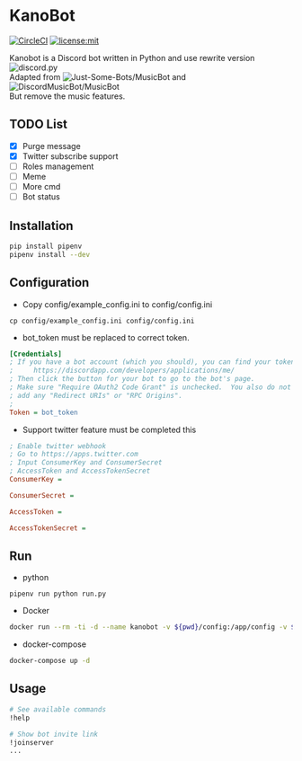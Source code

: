 # KanoBot

[![CircleCI](https://circleci.com/gh/Sean2525/KanoBot/tree/master.svg?style=shield)](https://circleci.com/gh/Sean2525/KanoBot/tree/master)
[![license:mit](https://img.shields.io/badge/license-mit-blue.svg)](https://opensource.org/licenses/MIT)

Kanobot is a Discord bot written in Python and use rewrite version ![discord.py](https://discordpy.readthedocs.io/en/rewrite/)  
Adapted from ![Just-Some-Bots/MusicBot](https://github.com/Just-Some-Bots/MusicBot) and ![DiscordMusicBot/MusicBot](https://github.com/DiscordMusicBot/MusicBot)  
But remove the music features.

## TODO List

- [x] Purge message
- [x] Twitter subscribe support
- [ ] Roles management
- [ ] Meme
- [ ] More cmd
- [ ] Bot status

## Installation

```bash
pip install pipenv
pipenv install --dev
```

## Configuration

- Copy config/example_config.ini to config/config.ini

```
cp config/example_config.ini config/config.ini
```

- bot_token must be replaced to correct token.

```ini
[Credentials]
; If you have a bot account (which you should), you can find your token here:
;     https://discordapp.com/developers/applications/me/
; Then click the button for your bot to go to the bot's page.
; Make sure "Require OAuth2 Code Grant" is unchecked.  You also do not need to
; add any "Redirect URIs" or "RPC Origins".
;
Token = bot_token
```

- Support twitter feature must be completed this

```ini
; Enable twitter webhook
; Go to https://apps.twitter.com
; Input ConsumerKey and ConsumerSecret
; AccessToken and AccessTokenSecret
ConsumerKey =

ConsumerSecret =

AccessToken =

AccessTokenSecret =
```

## Run

- python

```
pipenv run python run.py
```

- Docker

```bash
docker run --rm -ti -d --name kanobot -v ${pwd}/config:/app/config -v ${pwd}/logs:/app/logs sean2525/kanobot
```

- docker-compose

```bash
docker-compose up -d
```

## Usage

```bash
# See available commands
!help

# Show bot invite link
!joinserver
...
```
